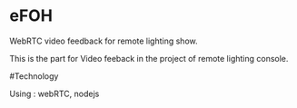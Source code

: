 # eFOH
WebRTC video feedback for remote lighting show.

This is the part for Video feeback in the project of remote lighting console.

#Technology

Using : webRTC, nodejs
